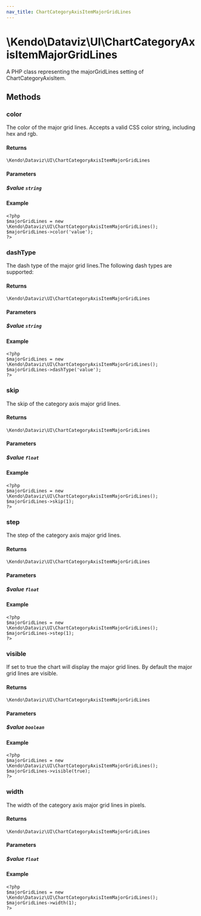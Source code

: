 ```yaml
---
nav_title: ChartCategoryAxisItemMajorGridLines
---
```


# \Kendo\Dataviz\UI\ChartCategoryAxisItemMajorGridLines

A PHP class representing the majorGridLines setting of ChartCategoryAxisItem.


## Methods

### color
The color of the major grid lines. Accepts a valid CSS color string, including hex and rgb.

#### Returns
`\Kendo\Dataviz\UI\ChartCategoryAxisItemMajorGridLines`

#### Parameters

##### $value `string`



#### Example 
    <?php
    $majorGridLines = new \Kendo\Dataviz\UI\ChartCategoryAxisItemMajorGridLines();
    $majorGridLines->color('value');
    ?>

### dashType
The dash type of the major grid lines.The following dash types are supported:

#### Returns
`\Kendo\Dataviz\UI\ChartCategoryAxisItemMajorGridLines`

#### Parameters

##### $value `string`



#### Example 
    <?php
    $majorGridLines = new \Kendo\Dataviz\UI\ChartCategoryAxisItemMajorGridLines();
    $majorGridLines->dashType('value');
    ?>

### skip
The skip of the category axis major grid lines.

#### Returns
`\Kendo\Dataviz\UI\ChartCategoryAxisItemMajorGridLines`

#### Parameters

##### $value `float`



#### Example 
    <?php
    $majorGridLines = new \Kendo\Dataviz\UI\ChartCategoryAxisItemMajorGridLines();
    $majorGridLines->skip(1);
    ?>

### step
The step of the category axis major grid lines.

#### Returns
`\Kendo\Dataviz\UI\ChartCategoryAxisItemMajorGridLines`

#### Parameters

##### $value `float`



#### Example 
    <?php
    $majorGridLines = new \Kendo\Dataviz\UI\ChartCategoryAxisItemMajorGridLines();
    $majorGridLines->step(1);
    ?>

### visible
If set to true the chart will display the major grid lines. By default the major grid lines are visible.

#### Returns
`\Kendo\Dataviz\UI\ChartCategoryAxisItemMajorGridLines`

#### Parameters

##### $value `boolean`



#### Example 
    <?php
    $majorGridLines = new \Kendo\Dataviz\UI\ChartCategoryAxisItemMajorGridLines();
    $majorGridLines->visible(true);
    ?>

### width
The width of the category axis major grid lines in pixels.

#### Returns
`\Kendo\Dataviz\UI\ChartCategoryAxisItemMajorGridLines`

#### Parameters

##### $value `float`



#### Example 
    <?php
    $majorGridLines = new \Kendo\Dataviz\UI\ChartCategoryAxisItemMajorGridLines();
    $majorGridLines->width(1);
    ?>

